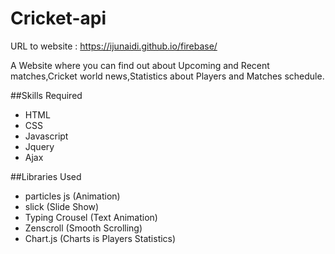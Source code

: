 # Cricket-api
URL to website : https://ijunaidi.github.io/firebase/

A Website where you can find out about Upcoming and Recent matches,Cricket world news,Statistics about Players and Matches schedule.

##Skills Required
* HTML
* CSS
* Javascript
* Jquery
* Ajax

##Libraries Used
* particles js (Animation)
* slick (Slide Show)
* Typing Crousel (Text Animation)
* Zenscroll (Smooth Scrolling)
* Chart.js (Charts is Players Statistics)
